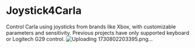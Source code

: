 # Joystick4Carla
Control Carla using joysticks from brands like Xbox, with customizable parameters and sensitivity. Previous projects have only supported keyboard or Logitech G29 control.
![Uploading 1730802203395.png…]()
